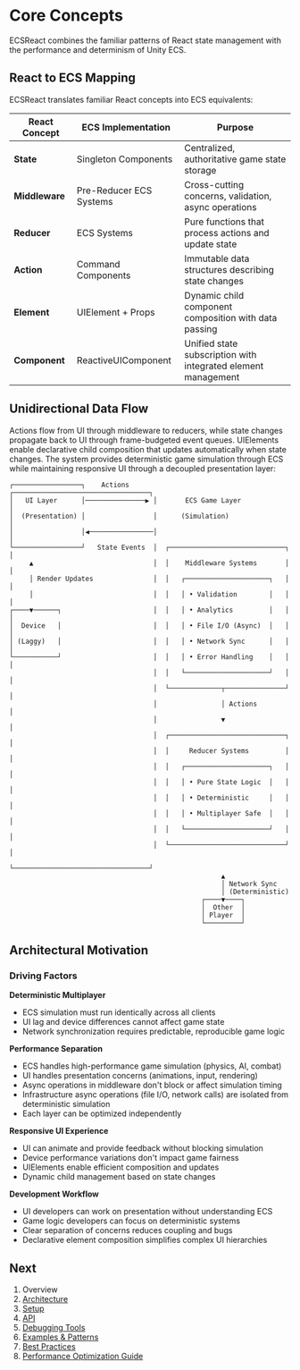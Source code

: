 # Core Concepts

ECSReact combines the familiar patterns of React state management with the performance and determinism of Unity ECS.

## React to ECS Mapping

ECSReact translates familiar React concepts into ECS equivalents:

| React Concept | ECS Implementation | Purpose |
| --- | --- | --- |
| **State** | Singleton Components | Centralized, authoritative game state storage |
| **Middleware** | Pre-Reducer ECS Systems | Cross-cutting concerns, validation, async operations |
| **Reducer** | ECS Systems | Pure functions that process actions and update state |
| **Action** | Command Components | Immutable data structures describing state changes |
| **Element** | UIElement + Props | Dynamic child component composition with data passing |
| **Component** | ReactiveUIComponent<T> | Unified state subscription with integrated element management |

## Unidirectional Data Flow

Actions flow from UI through middleware to reducers, while state changes propagate back to UI through frame-budgeted event queues. UIElements enable declarative child composition that updates automatically when state changes. The system provides deterministic game simulation through ECS while maintaining responsive UI through a decoupled presentation layer:

```
┌─────────────────┐    Actions      ┌──────────────────────────────────┐
│   UI Layer      │───────────────▶ │       ECS Game Layer             │
│  (Presentation) │                 │      (Simulation)                │
│                 │◀────────────────│                                  │
└─────────────────┘   State Events  │  ┌─────────────────────────────┐ │
     ▲                              │  │    Middleware Systems       │ │
     │ Render Updates               │  │   ┌─────────────────────┐   │ │
     │                              │  │   │ • Validation        │   │ │
┌────▼──────┐                       │  │   │ • Analytics         │   │ │
│  Device   │                       │  │   │ • File I/O (Async)  │   │ │
│ (Laggy)   │                       │  │   │ • Network Sync      │   │ │
└───────────┘                       │  │   │ • Error Handling    │   │ │
                                    │  │   └─────────────────────┘   │ │
                                    │  └─────────────┬───────────────┘ │
                                    │                │ Actions         │
                                    │                ▼                 │
                                    │  ┌─────────────────────────────┐ │
                                    │  │     Reducer Systems         │ │
                                    │  │   ┌─────────────────────┐   │ │
                                    │  │   │ • Pure State Logic  │   │ │
                                    │  │   │ • Deterministic     │   │ │
                                    │  │   │ • Multiplayer Safe  │   │ │
                                    │  │   └─────────────────────┘   │ │
                                    │  └─────────────────────────────┘ │
                                    └──────────────────────────────────┘
                                                     ▲
                                                     │ Network Sync
                                                     │ (Deterministic)
                                                ┌────▼────┐
                                                │  Other  │
                                                │ Player  │
                                                └─────────┘
```

## Architectural Motivation

### Driving Factors

**Deterministic Multiplayer**

* ECS simulation must run identically across all clients
* UI lag and device differences cannot affect game state
* Network synchronization requires predictable, reproducible game logic

**Performance Separation**

* ECS handles high-performance game simulation (physics, AI, combat)
* UI handles presentation concerns (animations, input, rendering)
* Async operations in middleware don't block or affect simulation timing
* Infrastructure async operations (file I/O, network calls) are isolated from deterministic simulation
* Each layer can be optimized independently

**Responsive UI Experience**

* UI can animate and provide feedback without blocking simulation
* Device performance variations don't impact game fairness
* UIElements enable efficient composition and updates
* Dynamic child management based on state changes

**Development Workflow**

* UI developers can work on presentation without understanding ECS
* Game logic developers can focus on deterministic systems
* Clear separation of concerns reduces coupling and bugs
* Declarative element composition simplifies complex UI hierarchies

## Next

1. Overview
2. [Architecture](Architecture.md)
3. [Setup](Setup.md)
4. [API](API.md)
5. [Debugging Tools](Debugging.md)
6. [Examples & Patterns](Examples.md)
7. [Best Practices](BestPractices.md)
8. [Performance Optimization Guide](Performance.md)
